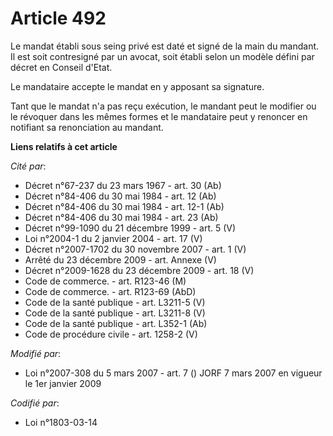 # Article 492

Le mandat établi sous seing privé est daté et signé de la main du mandant. Il est soit contresigné par un avocat, soit établi
selon un modèle défini par décret en Conseil d'Etat.

Le mandataire accepte le mandat en y apposant sa signature.

Tant que le mandat n'a pas reçu exécution, le mandant peut le modifier ou le révoquer dans les mêmes formes et le mandataire
peut y renoncer en notifiant sa renonciation au mandant.

**Liens relatifs à cet article**

_Cité par_:

  - Décret n°67-237 du 23 mars 1967 - art. 30 (Ab)
  - Décret n°84-406 du 30 mai 1984 - art. 12 (Ab)
  - Décret n°84-406 du 30 mai 1984 - art. 12-1 (Ab)
  - Décret n°84-406 du 30 mai 1984 - art. 23 (Ab)
  - Décret n°99-1090 du 21 décembre 1999 - art. 5 (V)
  - Loi n°2004-1 du 2 janvier 2004 - art. 17 (V)
  - Décret n°2007-1702 du 30 novembre 2007 - art. 1 (V)
  - Arrêté du 23 décembre 2009 - art. Annexe (V)
  - Décret n°2009-1628 du 23 décembre 2009 - art. 18 (V)
  - Code de commerce. - art. R123-46 (M)
  - Code de commerce. - art. R123-69 (AbD)
  - Code de la santé publique - art. L3211-5 (V)
  - Code de la santé publique - art. L3211-8 (V)
  - Code de la santé publique - art. L352-1 (Ab)
  - Code de procédure civile - art. 1258-2 (V)

_Modifié par_:

  - Loi n°2007-308 du 5 mars 2007 - art. 7 () JORF 7 mars 2007 en vigueur le 1er janvier 2009

_Codifié par_:

  - Loi n°1803-03-14
